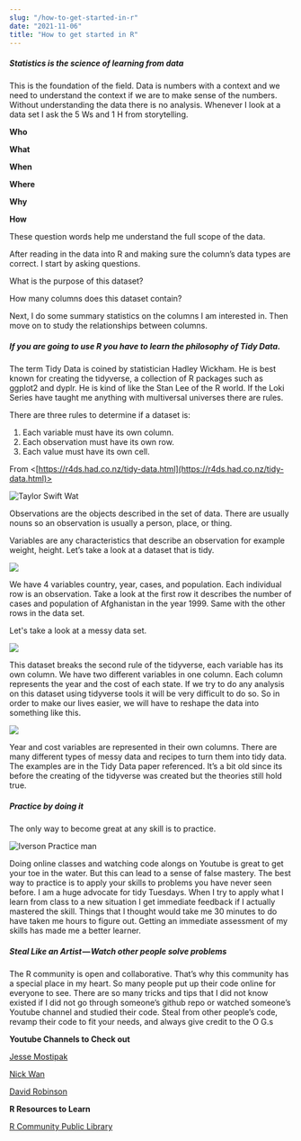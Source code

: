 ```yaml
---
slug: "/how-to-get-started-in-r"
date: "2021-11-06"
title: "How to get started in R"
---
```


##### Statistics is the science of learning from data

This is the foundation of the field. Data is numbers with a context and we need to understand the context if we are to make sense of the numbers. Without understanding the data there is no analysis. Whenever I look at a data set I ask the 5 Ws and 1 H from storytelling.

**Who**

**What**

**When**

**Where**

**Why**

**How**

These question words help me understand the full scope of the data.

After reading in the data into R and making sure the column’s data types are correct. I start by asking questions.

What is the purpose of this dataset?

How many columns does this dataset contain?

Next, I do some summary statistics on the columns I am interested in. Then move on to study the relationships between columns.

##### If you are going to use R you have to learn the philosophy of Tidy Data.

The term Tidy Data is coined by statistician Hadley Wickham. He is best known for creating the tidyverse, a collection of R packages such as ggplot2 and dyplr. He is kind of like the Stan Lee of the R world. If the Loki Series have taught me anything with multiversal universes there are rules.

There are three rules to determine if a dataset is:

1. Each variable must have its own column.
2. Each observation must have its own row.
3. Each value must have its own cell.

From <[https://r4ds.had.co.nz/tidy-data.html](https://r4ds.had.co.nz/tidy-data.html)>

![Taylor Swift Wat](https://media.giphy.com/media/z8yYEX4pE3lkc/giphy.gif)

Observations are the objects described in the set of data. There are usually nouns so an observation is usually a person, place, or thing.

Variables are any characteristics that describe an observation for example weight, height. Let’s take a look at a dataset that is tidy.

![](https://cdn-images-1.medium.com/max/547/1*gNdmMLSrPX_TyrnONaBYJQ.png)

We have 4 variables country, year, cases, and population. Each individual row is an observation. Take a look at the first row it describes the number of cases and population of Afghanistan in the year 1999. Same with the other rows in the data set.

Let's take a look at a messy data set.

![](https://cdn-images-1.medium.com/max/1024/1*FfdFrzuAcT6fzZggxpDPdA.png)

This dataset breaks the second rule of the tidyverse, each variable has its own column. We have two different variables in one column. Each column represents the year and the cost of each state. If we try to do any analysis on this dataset using tidyverse tools it will be very difficult to do so. So in order to make our lives easier, we will have to reshape the data into something like this.

![](https://cdn-images-1.medium.com/max/215/1*wvPLdE6QWGZI4FxDioWbWA.png)

Year and cost variables are represented in their own columns. There are many different types of messy data and recipes to turn them into tidy data. The examples are in the Tidy Data paper referenced. It’s a bit old since its before the creating of the tidyverse was created but the theories still hold true.

##### Practice by doing it

The only way to become great at any skill is to practice.

![Iverson Practice man](https://media.giphy.com/media/3oEjI105rmEC22CJFK/giphy.gif)

Doing online classes and watching code alongs on Youtube is great to get your toe in the water. But this can lead to a sense of false mastery. The best way to practice is to apply your skills to problems you have never seen before. I am a huge advocate for tidy Tuesdays. When I try to apply what I learn from class to a new situation I get immediate feedback if I actually mastered the skill. Things that I thought would take me 30 minutes to do have taken me hours to figure out. Getting an immediate assessment of my skills has made me a better learner.

##### Steal Like an Artist — Watch other people solve problems

The R community is open and collaborative. That’s why this community has a special place in my heart. So many people put up their code online for everyone to see. There are so many tricks and tips that I did not know existed if I did not go through someone’s github repo or watched someone’s Youtube channel and studied their code. Steal from other people’s code, revamp their code to fit your needs, and always give credit to the O G.s

**Youtube Channels to Check out**

[Jesse Mostipak](https://www.youtube.com/channel/UCE2WK5bvNtDblu4NO9PGtJA) 

[Nick Wan](https://www.youtube.com/c/NickWan/featured)

[David Robinson](https://www.youtube.com/user/safe4democracy)

**R Resources to Learn**

[R Community Public Library](https://rviews.rstudio.com/2021/11/04/bookdown-org/)
